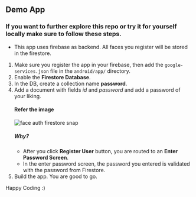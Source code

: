 ## Demo App

### If you want to further explore this repo or try it for yourself locally make sure to follow these steps.

- This app uses firebase as backend. All faces you register will be stored in the firestore.

1. Make sure you register the app in your firebase, then add the `google-services.json` file in the `android/app/` directory.
2. Enable the **Firestore Database**.
3. In the DB, create a collection name **password**.
4. Add a document with fields *id* and *password* and add a password of your liking.
   #### Refer the image
   ![face auth firestore snap](https://github.com/AslamThachapalli/face-authentication-app/assets/113328135/ce85a675-6e9d-4e27-a1bb-01333347298b)
   ##### Why?
   - After you click **Register User** button, you are routed to an **Enter Password Screen**.
   - In the enter password screen, the password you entered is validated with the password from Firestore.
5. Build the app. You are good to go.

Happy Coding :)
